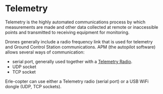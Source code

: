 # Telemetry

Telemetry is the highly automated communications process by which measurements are made and other data collected at remote or inaccessible points and transmitted to receiving equipment for monitoring.

Drones generally include a radio frequency link that is used for telemetry and Ground Control Station communications. APM (the autopilot software) allows several ways of communication:
- serial port, generally used together with a [Telemetry Radio](http://copter.ardupilot.com/wiki/3dradio/).
- UDP socket
- TCP socket

Erle-copter can use either a Telemetry radio (serial port) or a USB WiFi dongle (UDP, TCP sockets).